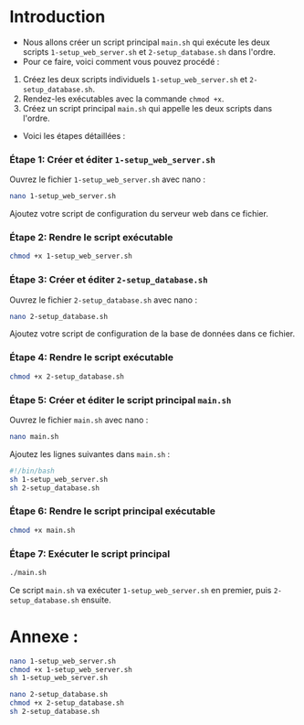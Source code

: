 # Introduction
- Nous allons créer un script principal `main.sh` qui exécute les deux scripts `1-setup_web_server.sh` et `2-setup_database.sh` dans l'ordre.
- Pour ce faire, voici comment vous pouvez procédé :

1. Créez les deux scripts individuels `1-setup_web_server.sh` et `2-setup_database.sh`.
2. Rendez-les exécutables avec la commande `chmod +x`.
3. Créez un script principal `main.sh` qui appelle les deux scripts dans l'ordre.

- Voici les étapes détaillées :

### Étape 1: Créer et éditer `1-setup_web_server.sh`
Ouvrez le fichier `1-setup_web_server.sh` avec nano :
```sh
nano 1-setup_web_server.sh
```
Ajoutez votre script de configuration du serveur web dans ce fichier.

### Étape 2: Rendre le script exécutable
```sh
chmod +x 1-setup_web_server.sh
```

### Étape 3: Créer et éditer `2-setup_database.sh`
Ouvrez le fichier `2-setup_database.sh` avec nano :
```sh
nano 2-setup_database.sh
```
Ajoutez votre script de configuration de la base de données dans ce fichier.

### Étape 4: Rendre le script exécutable
```sh
chmod +x 2-setup_database.sh
```

### Étape 5: Créer et éditer le script principal `main.sh`
Ouvrez le fichier `main.sh` avec nano :
```sh
nano main.sh
```
Ajoutez les lignes suivantes dans `main.sh` :
```sh
#!/bin/bash
sh 1-setup_web_server.sh
sh 2-setup_database.sh
```

### Étape 6: Rendre le script principal exécutable
```sh
chmod +x main.sh
```

### Étape 7: Exécuter le script principal
```sh
./main.sh
```

Ce script `main.sh` va exécuter `1-setup_web_server.sh` en premier, puis `2-setup_database.sh` ensuite.

# Annexe :

```sh
nano 1-setup_web_server.sh
chmod +x 1-setup_web_server.sh
sh 1-setup_web_server.sh

nano 2-setup_database.sh
chmod +x 2-setup_database.sh
sh 2-setup_database.sh
```
